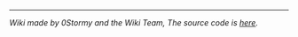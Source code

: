 <hr>

*Wiki made by 0Stormy and the Wiki Team, The source code is <a href="https://github.com/RandomlyGeneratedDroids/wiki">here</a>.*